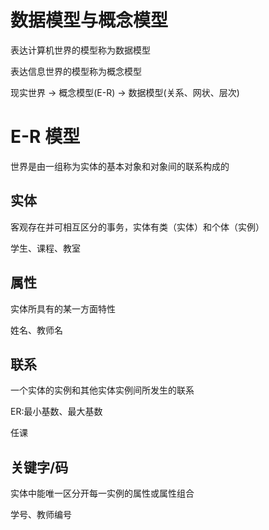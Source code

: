 
# 数据模型与概念模型

表达计算机世界的模型称为数据模型

表达信息世界的模型称为概念模型

现实世界  -> 概念模型(E-R)  -> 数据模型(关系、网状、层次)

# E-R 模型

世界是由一组称为实体的基本对象和对象间的联系构成的

## 实体

客观存在并可相互区分的事务，实体有类（实体）和个体（实例）

学生、课程、教室

## 属性

实体所具有的某一方面特性

姓名、教师名

## 联系

一个实体的实例和其他实体实例间所发生的联系

ER:最小基数、最大基数

任课

## 关键字/码

实体中能唯一区分开每一实例的属性或属性组合

学号、教师编号